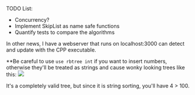 TODO List:
- Concurrency?
- Implement SkipList as name safe functions
- Quantify tests to compare the algorithms

In other news, I have a webserver that runs on localhost:3000 can detect and update with the CPP executable.

**Be careful to use `use rbtree int` if you want to insert numbers, otherwise they'll be treated as strings and cause wonky looking trees like this:
![](https://i.imgur.com/T5f8wOY.png)

It's a completely valid tree, but since it is string sorting, you'll have 4 > 100.